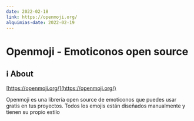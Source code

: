 ```yaml
---
date: 2022-02-18
link: https://openmoji.org/
alquimias-date: 2022-02-19
---
```


# Openmoji - Emoticonos open source

## ℹ️ About

[https://openmoji.org/](https://openmoji.org/)

Openmoji es una librería open source de emoticonos que puedes usar gratis en tus proyectos. Todos los emojis están diseñados manualmente y tienen su propio estilo


